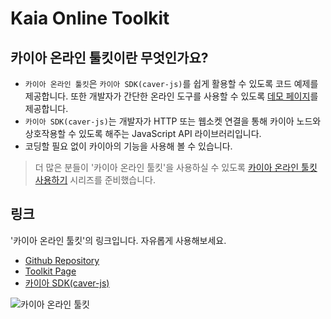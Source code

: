 # Kaia Online Toolkit

## 카이아 온라인 툴킷이란 무엇인가요? <a id="what-is-the-klaytn-online-toolkit"></a>

- `카이아 온라인 툴킷`은 `카이아 SDK(caver-js)`를 쉽게 활용할 수 있도록 코드 예제를 제공합니다. 또한 개발자가 간단한 온라인 도구를 사용할 수 있도록 [데모 페이지](https://toolkit.kaia.io)를 제공합니다.
- `카이아 SDK(caver-js)`는 개발자가 HTTP 또는 웹소켓 연결을 통해 카이아 노드와 상호작용할 수 있도록 해주는 JavaScript API 라이브러리입니다.
- 코딩할 필요 없이 카이아의 기능을 사용해 볼 수 있습니다.

> 더 많은 분들이 '카이아 온라인 툴킷'을 사용하실 수 있도록 [카이아 온라인 툴킷 사용하기](https://medium.com/klaytn/using-klaytn-online-toolkit-1-multisig-60399a0b0278) 시리즈를 준비했습니다.

## 링크 <a id="links"></a>

'카이아 온라인 툴킷'의 링크입니다. 자유롭게 사용해보세요.

- [Github Repository](https://github.com/kaiachain/kaia-online-toolkit)
- [Toolkit Page](https://toolkit.kaia.io)
- [카이아 SDK(caver-js)](../../references/sdk/caver-js/caver-js.md)

![카이아 온라인 툴킷](/img/build/tools/klaytn-online-toolkit.png)
